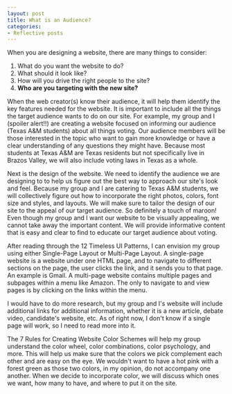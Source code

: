 ```yaml
---
layout: post
title: What is an Audience?
categories:
- Reflective posts
---
```

When you are designing a website, there are many things to consider: 
1. What do you want the website to do? 
2. What should it look like? 
3. How will you drive the right people to the site? 
4. **Who are you targeting with the new site?**

When the web creator(s) know their audience, it will help them identify the key features needed for the website. It is important to include all the things the target audience wants to do on our site. For example, my group and I (spoiler alert!!) are creating a website focused on informing our audience (Texas A&M students) about all things voting. Our audience members will be those interested in the topic who want to gain more knowledge or have a  clear understanding of any questions they might have. Because most students at Texas A&M are Texas residents but not specifically live in Brazos Valley, we will also include voting laws in Texas as a whole. 
<br/>

Next is the design of the website. We need to identify the audience we are designing to to help us figure out the best way to approach our site's look and feel. Because my group and I are catering to Texas A&M students, we will collectively figure out how to incorporate the right photos, colors, font size and styles, and layouts. We will make sure to tailor the design of our site to the appeal of our target audience. So definitely a touch of maroon! Even though my group and I want our website to be visually appealing, we cannot take away the important content. We will provide informative content that is easy and clear to find to educate our target audience about voting.
<br/>

After reading through the 12 Timeless UI Patterns, I can envision my group using either Single-Page Layout or Multi-Page Layout. A single-page website is a website under one HTML page, and to navigate to different sections on the page, the user clicks the link, and it sends you to that page. An example is Gmail. A multi-page website contains multiple pages and subpages within a menu like Amazon. The only to navigate to and view pages is by clicking on the links within the menu. 
<br/>

I would have to do more research, but my group and I's website will include additional links for additional information, whether it is a new article, debate video, candidate's website, etc. As of right now, I don't know if a single page will work, so I need to read more into it. 
<br/>

The 7 Rules for Creating Website Color Schemes will help my group understand the color wheel, color combinations, color psychology, and more. This will help us make sure that the colors we pick complement each other and are easy on the eye. We wouldn't want to have a hot pink with a forest green as those two colors, in my opinion, do not accompany one another. When we decide to incorporate color, we will discuss which ones we want, how many to have, and where to put it on the site.
